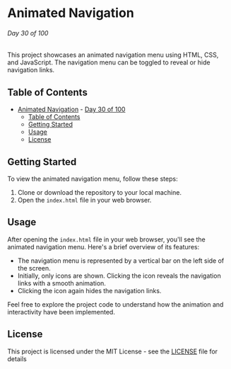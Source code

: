 # Animated Navigation

###### Day 30 of 100

This project showcases an animated navigation menu using HTML, CSS, and JavaScript. The navigation menu can be toggled to reveal or hide navigation links.

## Table of Contents

- [Animated Navigation](#animated-navigation)
          - [Day 30 of 100](#day-30-of-100)
  - [Table of Contents](#table-of-contents)
  - [Getting Started](#getting-started)
  - [Usage](#usage)
  - [License](#license)

## Getting Started

To view the animated navigation menu, follow these steps:

1. Clone or download the repository to your local machine.
2. Open the `index.html` file in your web browser.

## Usage

After opening the `index.html` file in your web browser, you'll see the animated navigation menu. Here's a brief overview of its features:

- The navigation menu is represented by a vertical bar on the left side of the screen.
- Initially, only icons are shown. Clicking the icon reveals the navigation links with a smooth animation.
- Clicking the icon again hides the navigation links.

Feel free to explore the project code to understand how the animation and interactivity have been implemented.

## License

This project is licensed under the MIT License - see the [LICENSE](LICENSE) file for details
